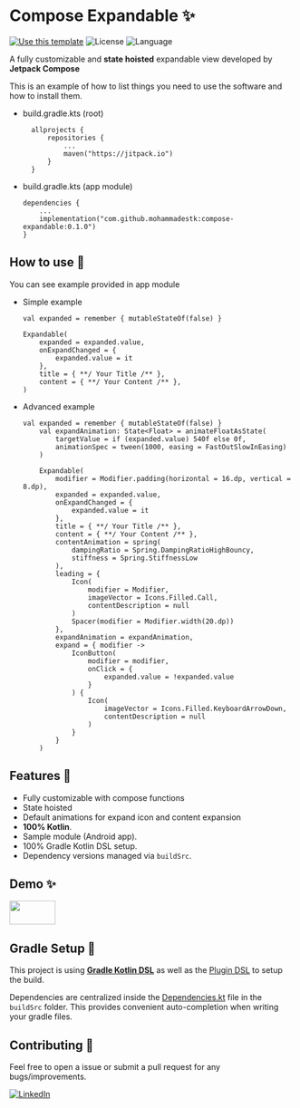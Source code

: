 # Compose Expandable ✨

[![Use this template](https://img.shields.io/badge/from-jetpack--compose-brightgreen?style=for-the-badge&logo=android)](https://developer.android.com/jetpack/compose) ![License](https://img.shields.io/badge/license-MIT-green?style=for-the-badge) ![Language](https://img.shields.io/github/languages/top/mohammadestk/compose-expandable?color=blue&logo=kotlin&style=for-the-badge)


A fully customizable and **state hoisted** expandable view developed by **Jetpack Compose**

This is an example of how to list things you need to use the software and how to install them.
* build.gradle.kts (root)
  ```
    allprojects {
		repositories {
			...
            maven("https://jitpack.io")
		}
	}
	```

* build.gradle.kts (app module)
	```
	dependencies {
	    ...
		implementation("com.github.mohammadestk:compose-expandable:0.1.0")
	}
	```

## How to use 👣

You can see example provided in app module

* Simple example
    ```
    val expanded = remember { mutableStateOf(false) }

    Expandable(
        expanded = expanded.value,
        onExpandChanged = {
            expanded.value = it
        },
        title = { **/ Your Title /** },
        content = { **/ Your Content /** },
    )
    ```

* Advanced example
    ```
    val expanded = remember { mutableStateOf(false) }
        val expandAnimation: State<Float> = animateFloatAsState(
            targetValue = if (expanded.value) 540f else 0f,
            animationSpec = tween(1000, easing = FastOutSlowInEasing)
        )

        Expandable(
            modifier = Modifier.padding(horizontal = 16.dp, vertical = 8.dp),
            expanded = expanded.value,
            onExpandChanged = {
                expanded.value = it
            },
            title = { **/ Your Title /** },
            content = { **/ Your Content /** },
            contentAnimation = spring(
                dampingRatio = Spring.DampingRatioHighBouncy,
                stiffness = Spring.StiffnessLow
            ),
            leading = {
                Icon(
                    modifier = Modifier,
                    imageVector = Icons.Filled.Call,
                    contentDescription = null
                )
                Spacer(modifier = Modifier.width(20.dp))
            },
            expandAnimation = expandAnimation,
            expand = { modifier ->
                IconButton(
                    modifier = modifier,
                    onClick = {
                        expanded.value = !expanded.value
                    }
                ) {
                    Icon(
                        imageVector = Icons.Filled.KeyboardArrowDown,
                        contentDescription = null
                    )
                }
            }
        )
    ```

## Features 🎨

- Fully customizable with compose functions
- State hoisted
- Default animations for expand icon and content expansion
- **100% Kotlin**.
- Sample module (Android app).
- 100% Gradle Kotlin DSL setup.
- Dependency versions managed via `buildSrc`.

## Demo ✨

<img src="https://github.com/mohammadestk/compose-expandable/blob/master/demo/sample.gif" width="81" height="42" />

## Gradle Setup 🐘

This project is using [**Gradle Kotlin DSL**](https://docs.gradle.org/current/userguide/kotlin_dsl.html) as well as the [Plugin DSL](https://docs.gradle.org/current/userguide/plugins.html#sec:plugins_block) to setup the build.

Dependencies are centralized inside the [Dependencies.kt](buildSrc/src/main/kotlin/Dependencies.kt) file in the `buildSrc` folder. This provides convenient auto-completion when writing your gradle files.

## Contributing 🤝

Feel free to open a issue or submit a pull request for any bugs/improvements.

[![LinkedIn][linkedin-shield]][linkedin-url]

[linkedin-shield]: https://img.shields.io/badge/-LinkedIn-black.svg?style=for-the-badge&logo=linkedin&colorB=555
[linkedin-url]: https://linkedin.com/in/mohammadesteki
